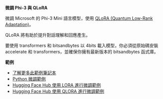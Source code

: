 ﻿**微調 Phi-3 與 QLoRA**

微調 Microsoft 的 Phi-3 Mini 語言模型，使用 [QLoRA (Quantum Low-Rank Adaptation)](https://github.com/artidoro/qlora)。

QLoRA 將有助於提升對話理解和回應產生。

要使用 transformers 和 bitsandbytes 以 4bits 載入模型，你必須從原始碼安裝 accelerate 和 transformers，並確保你擁有最新版本的 bitsandbytes 函式庫。

**範例**

- [了解更多此範例筆記本](../../code/04.Finetuning/Phi_3_Inference_Finetuning.ipynb)
- [Python 微調範例](../../code/04.Finetuning/FineTrainingScript.py)
- [Hugging Face Hub 使用 LORA 進行微調範例](../../code/04.Finetuning/Phi-3-finetune-lora-python.ipynb)
- [Hugging Face Hub 使用 QLORA 進行微調範例](../../code/04.Finetuning/Phi-3-finetune-qlora-python.ipynb)

